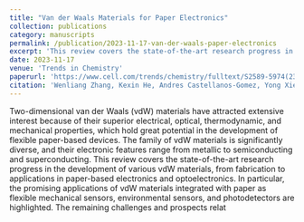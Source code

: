 ```yaml
---
title: "Van der Waals Materials for Paper Electronics"
collection: publications
category: manuscripts
permalink: /publication/2023-11-17-van-der-waals-paper-electronics
excerpt: 'This review covers the state-of-the-art research progress in the development of van der Waals materials and their applications in paper-based electronics and optoelectronics.'
date: 2023-11-17
venue: 'Trends in Chemistry'
paperurl: 'https://www.cell.com/trends/chemistry/fulltext/S2589-5974(23)00238-1'
citation: 'Wenliang Zhang, Kexin He, Andres Castellanos-Gomez, Yong Xie. (2023). &quot;Van der Waals Materials for Paper Electronics.&quot; <i>Trends in Chemistry</i>, Elsevier.'
---
```


Two-dimensional van der Waals (vdW) materials have attracted extensive interest because of their superior electrical, optical, thermodynamic, and mechanical properties, which hold great potential in the development of flexible paper-based devices. The family of vdW materials is significantly diverse, and their electronic features range from metallic to semiconducting and superconducting. This review covers the state-of-the-art research progress in the development of various vdW materials, from fabrication to applications in paper-based electronics and optoelectronics. In particular, the promising applications of vdW materials integrated with paper as flexible mechanical sensors, environmental sensors, and photodetectors are highlighted. The remaining challenges and prospects relat
